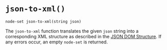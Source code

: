 # `json-to-xml()`

```
node-set json-to-xml(string json)
```

The `json-to-xml` function translates the given `json` string into a corresponding XML structure as
described in the [JSON DOM Structure](../templating/oxn). If any errors occur, an
empty `node-set` is returned.

